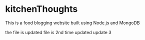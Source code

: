 # kitchenThoughts
This is a food blogging website built using Node.js and MongoDB


the file is updated
file is 2nd time updated
update 3

